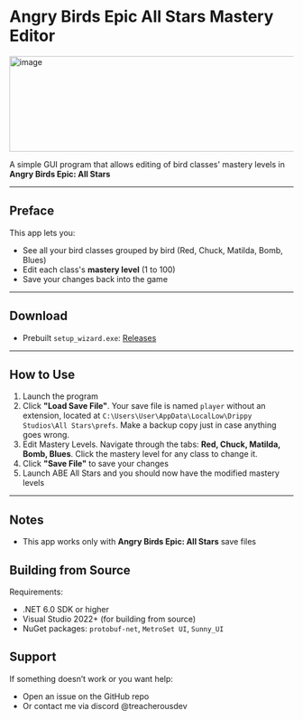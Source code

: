 # Angry Birds Epic All Stars Mastery Editor
<img width="896" height="169" alt="image" src="https://github.com/user-attachments/assets/319726e9-3859-4c68-a101-d02dc4e8dcc9" />

A simple GUI program that allows editing of bird classes' mastery levels in **Angry Birds Epic: All Stars**

---

## Preface
This app lets you:
* See all your bird classes grouped by bird (Red, Chuck, Matilda, Bomb, Blues)
* Edit each class's **mastery level** (1 to 100)
* Save your changes back into the game

---

## Download
- Prebuilt `setup_wizard.exe`: [Releases](https://github.com/TreacherousDev/Angry-Birds-Epic-All-Stars-Mastery-Editor/releases/tag/v1.0)

---

## How to Use
1. Launch the program
2. Click **"Load Save File"**. Your save file is named `player` without an extension, located at `C:\Users\User\AppData\LocalLow\Drippy Studios\All Stars\prefs`. Make a backup copy just in case anything goes wrong.
3. Edit Mastery Levels. Navigate through the tabs: **Red, Chuck, Matilda, Bomb, Blues**. Click the mastery level for any class to change it.
4. Click **"Save File"** to save your changes
5. Launch ABE All Stars and you should now have the modified mastery levels

---
## Notes
* This app works only with **Angry Birds Epic: All Stars** save files

## Building from Source
Requirements:
- .NET 6.0 SDK or higher
- Visual Studio 2022+ (for building from source)
- NuGet packages: `protobuf-net`, `MetroSet UI`, `Sunny_UI`

## Support
If something doesn’t work or you want help:
* Open an issue on the GitHub repo
* Or contact me via discord @treacherousdev
